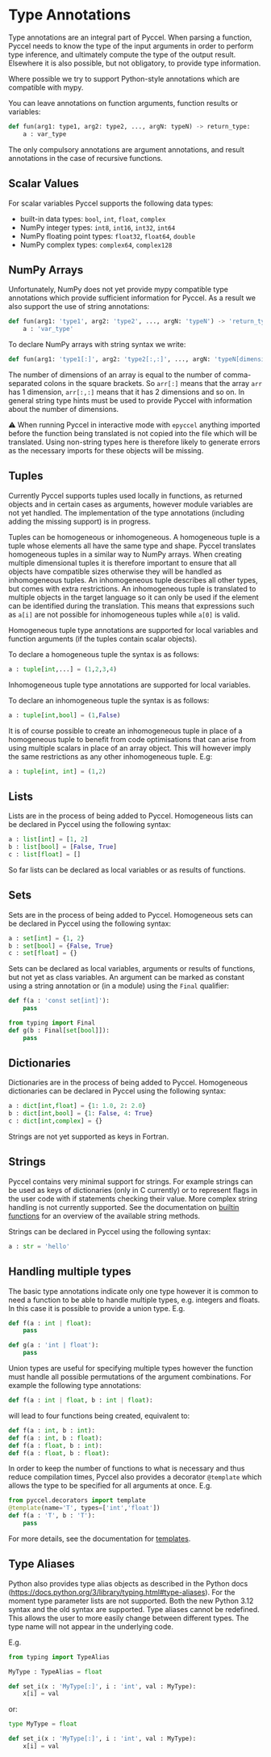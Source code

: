 # Type Annotations

Type annotations are an integral part of Pyccel. When parsing a function, Pyccel needs to know the type of the input arguments in order to perform type inference, and ultimately compute the type of the output result. Elsewhere it is also possible, but not obligatory, to provide type information.

Where possible we try to support Python-style annotations which are compatible with mypy.

You can leave annotations on function arguments, function results or variables:
```python
def fun(arg1: type1, arg2: type2, ..., argN: typeN) -> return_type:
    a : var_type
```

The only compulsory annotations are argument annotations, and result annotations in the case of recursive functions.

## Scalar Values

For scalar variables Pyccel supports the following data types:

-   built-in data types: `bool`, `int`, `float`, `complex`
-   NumPy integer types: `int8`, `int16`, `int32`, `int64`
-   NumPy floating point types: `float32`, `float64`, `double`
-   NumPy complex types: `complex64`, `complex128`

## NumPy Arrays

Unfortunately, NumPy does not yet provide mypy compatible type annotations which provide sufficient information for Pyccel. As a result we also support the use of string annotations:
```python
def fun(arg1: 'type1', arg2: 'type2', ..., argN: 'typeN') -> 'return_type':
    a : 'var_type'
```

To declare NumPy arrays with string syntax we write:
```python
def fun(arg1: 'type1[:]', arg2: 'type2[:,:]', ..., argN: 'typeN[dimensions]'):
```
The number of dimensions of an array is equal to the number of comma-separated colons in the square brackets.
So `arr[:]` means that the array `arr` has 1 dimension, `arr[:,:]` means that it has 2 dimensions and so on.
In general string type hints must be used to provide Pyccel with information about the number of dimensions.

:warning: When running Pyccel in interactive mode with `epyccel` anything imported before the function being translated is not copied into the file which will be translated. Using non-string types here is therefore likely to generate errors as the necessary imports for these objects will be missing.

## Tuples

Currently Pyccel supports tuples used locally in functions, as returned objects and in certain cases as arguments, however module variables are not yet handled. The implementation of the type annotations (including adding the missing support) is in progress.

Tuples can be homogeneous or inhomogeneous. A homogeneous tuple is a tuple whose elements all have the same type and shape. Pyccel translates homogeneous tuples in a similar way to NumPy arrays. When creating multiple dimensional tuples it is therefore important to ensure that all objects have compatible sizes otherwise they will be handled as inhomogeneous tuples. An inhomogeneous tuple describes all other types, but comes with extra restrictions. An inhomogeneous tuple is translated to multiple objects in the target language so it can only be used if the element can be identified during the translation. This means that expressions such as `a[i]` are not possible for inhomogeneous tuples while `a[0]` is valid.

Homogeneous tuple type annotations are supported for local variables and function arguments (if the tuples contain scalar objects).

To declare a homogeneous tuple the syntax is as follows:
```python
a : tuple[int,...] = (1,2,3,4)
```

Inhomogeneous tuple type annotations are supported for local variables.

To declare an inhomogeneous tuple the syntax is as follows:
```python
a : tuple[int,bool] = (1,False)
```

It is of course possible to create an inhomogeneous tuple in place of a homogeneous tuple to benefit from code optimisations that can arise from using multiple scalars in place of an array object. This will however imply the same restrictions as any other inhomogeneous tuple. E.g:
```python
a : tuple[int, int] = (1,2)
```

## Lists

Lists are in the process of being added to Pyccel. Homogeneous lists can be declared in Pyccel using the following syntax:
```python
a : list[int] = [1, 2]
b : list[bool] = [False, True]
c : list[float] = []
```
So far lists can be declared as local variables or as results of functions.

## Sets

Sets are in the process of being added to Pyccel. Homogeneous sets can be declared in Pyccel using the following syntax:
```python
a : set[int] = {1, 2}
b : set[bool] = {False, True}
c : set[float] = {}
```
Sets can be declared as local variables, arguments or results of functions, but not yet as class variables. An argument can be marked as constant using a string annotation or (in a module) using the `Final` qualifier:
```python
def f(a : 'const set[int]'):
    pass

from typing import Final
def g(b : Final[set[bool]]):
    pass
```

## Dictionaries

Dictionaries are in the process of being added to Pyccel.
Homogeneous dictionaries can be declared in Pyccel using the following syntax:
```python
a : dict[int,float] = {1: 1.0, 2: 2.0}
b : dict[int,bool] = {1: False, 4: True}
c : dict[int,complex] = {}
```
Strings are not yet supported as keys in Fortran.

## Strings

Pyccel contains very minimal support for strings. For example strings can be used as keys of dictionaries (only in C currently) or to represent flags in the user code with if statements checking their value. More complex string handling is not currently supported. See the documentation on [builtin functions](./builtin-functions.md) for an overview of the available string methods.

Strings can be declared in Pyccel using the following syntax:
```python
a : str = 'hello'
```

## Handling multiple types

The basic type annotations indicate only one type however it is common to need a function to be able to handle multiple types, e.g. integers and floats. In this case it is possible to provide a union type.
E.g.
```python
def f(a : int | float):
    pass

def g(a : 'int | float'):
    pass
```

Union types are useful for specifying multiple types however the function must handle all possible permutations of the argument combinations. For example the following type annotations:
```python
def f(a : int | float, b : int | float):
```
will lead to four functions being created, equivalent to:
```python
def f(a : int, b : int):
def f(a : int, b : float):
def f(a : float, b : int):
def f(a : float, b : float):
```

In order to keep the number of functions to what is necessary and thus reduce compilation times, Pyccel also provides a decorator `@template` which allows the type to be specified for all arguments at once.
E.g.
```python
from pyccel.decorators import template
@template(name='T', types=['int','float'])
def f(a : 'T', b : 'T'):
    pass
```

For more details, see the documentation for [templates](./templates.md).

## Type Aliases

Python also provides type alias objects as described in the Python docs (<https://docs.python.org/3/library/typing.html#type-aliases>). For the moment type parameter lists are not supported. Both the new Python 3.12 syntax and the old syntax are supported. Type aliases cannot be redefined. This allows the user to more easily change between different types. The type name will not appear in the underlying code.

E.g.
```python
from typing import TypeAlias

MyType : TypeAlias = float

def set_i(x : 'MyType[:]', i : 'int', val : MyType):
    x[i] = val
```

or:
```python
type MyType = float

def set_i(x : 'MyType[:]', i : 'int', val : MyType):
    x[i] = val
```

